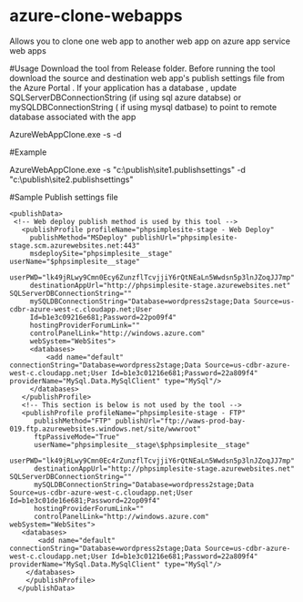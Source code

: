 # azure-clone-webapps
Allows you to clone one web app to another web app on azure app service web apps 

#Usage
Download the tool from Release folder. Before running the tool download the source and destination web app's publish settings file from the Azure Portal .  If your application has a database , update SQLServerDBConnectionString (if using sql azure databse) or mySQLDBConnectionString ( if using mysql datbase) to point to remote database associated with the app 

   AzureWebAppClone.exe -s <source publish settings> -d <dest publish settings>

#Example

AzureWebAppClone.exe -s "c:\publish\site1.publishsettings" -d "c:\publish\site2.publishsettings"

#Sample Publish settings file 
```
<publishData>
 <!-- Web deploy publish method is used by this tool -->
   <publishProfile profileName="phpsimplesite-stage - Web Deploy" 
     publishMethod="MSDeploy" publishUrl="phpsimplesite-stage.scm.azurewebsites.net:443" 
     msdeploySite="phpsimplesite__stage" userName="$phpsimplesite__stage"         
     userPWD="lk49jRLwy9Cmn0Ecy6ZunzflTcvjjiY6rQtNEaLn5Wwdsn5p3lnJZoqJJ7mp" 
     destinationAppUrl="http://phpsimplesite-stage.azurewebsites.net" SQLServerDBConnectionString="" 
     mySQLDBConnectionString="Database=wordpress2stage;Data Source=us-cdbr-azure-west-c.cloudapp.net;User 
     Id=b1e3c09216e681;Password=22po09f4" 
     hostingProviderForumLink=""
     controlPanelLink="http://windows.azure.com" 
     webSystem="WebSites">
     <databases>
         <add name="default" connectionString="Database=wordpress2stage;Data Source=us-cdbr-azure-west-c.cloudapp.net;User Id=b1e3c01216e681;Password=22a809f4" providerName="MySql.Data.MySqlClient" type="MySql"/>
     </databases>
   </publishProfile>
   <!-- This section is below is not used by the tool -->
   <publishProfile profileName="phpsimplesite-stage - FTP" 
      publishMethod="FTP" publishUrl="ftp://waws-prod-bay-019.ftp.azurewebsites.windows.net/site/wwwroot" 
      ftpPassiveMode="True" 
      userName="phpsimplesite__stage\$phpsimplesite__stage" 
      userPWD="lk49jRLwy9Cmn0Ec4rZunzflTcvjjiY6rQtNEaLn5Wwdsn5p3lnJZoqJJ7mp" 
      destinationAppUrl="http://phpsimplesite-stage.azurewebsites.net" SQLServerDBConnectionString="" 
      mySQLDBConnectionString="Database=wordpress2stage;Data Source=us-cdbr-azure-west-c.cloudapp.net;User Id=b1e3c01de16e681;Password=22op09f4" 
      hostingProviderForumLink="" 
      controlPanelLink="http://windows.azure.com" webSystem="WebSites">
   <databases>
       <add name="default" connectionString="Database=wordpress2stage;Data Source=us-cdbr-azure-west-c.cloudapp.net;User Id=b1e3c01216e681;Password=22a809f4" providerName="MySql.Data.MySqlClient" type="MySql"/>
    </databases>
    </publishProfile>
  </publishData>
```
